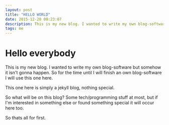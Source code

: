 ```yaml
---
layout: post
title: "HELLO WORLD"
date: 2015-12-20 00:23:07
description: This is my new blog. I wanted to write my own blog-software but somehow it isn't gonna happen. So for the time until I will finish an own blog-software I will use this one here.
tags: me
---
```


# Hello everybody

This is my new blog. I wanted to write my own blog-software but somehow it isn't gonna happen.
So for the time until I will finish an own blog-software I will use this one here.

This one here is simply a jekyll blog, nothing special.

So what will be on this blog?
Some tech/programming stuff at most, but if I'm interested in something else or found something special
it will occur here too.


So thats all for first.
